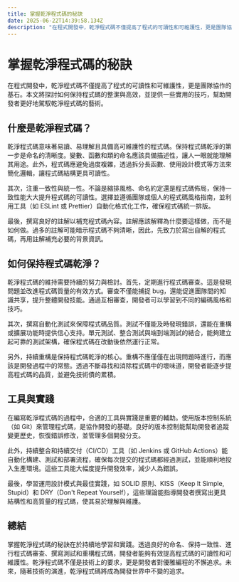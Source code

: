 ```yaml
---
title: 掌握乾淨程式碼的秘訣
date: 2025-06-22T14:39:58.134Z
description: "在程式開發中，乾淨程式碼不僅提高了程式的可讀性和可維護性，更是團隊協作的基石。本文將探討如何保持程式碼的整潔與高效，並提供一些實用的技巧，幫助開發者更好地駕馭乾淨程式碼的藝術。"
---
```


# 掌握乾淨程式碼的秘訣

在程式開發中，乾淨程式碼不僅提高了程式的可讀性和可維護性，更是團隊協作的基石。本文將探討如何保持程式碼的整潔與高效，並提供一些實用的技巧，幫助開發者更好地駕馭乾淨程式碼的藝術。

## 什麼是乾淨程式碼？

乾淨程式碼意味著易讀、易理解且具備高可維護性的程式碼。保持程式碼乾淨的第一步是命名的清晰度。變數、函數和類的命名應該具備描述性，讓人一眼就能理解其用途。此外，程式碼應避免過度複雜，透過拆分長函數、使用設計模式等方法來簡化邏輯，讓程式碼結構更具可讀性。

其次，注重一致性與統一性。不論是縮排風格、命名約定還是程式碼佈局，保持一致性能大大提升程式碼的可讀性。選擇並遵循團隊或個人的程式碼風格指南，並利用工具（如 ESLint 或 Prettier）自動化格式化工作，確保程式碼統一排版。

最後，撰寫良好的註解以補充程式碼內容。註解應該解釋為什麼要這樣做，而不是如何做。過多的註解可能暗示程式碼不夠清晰，因此，先致力於寫出自解的程式碼，再用註解補充必要的背景資訊。

## 如何保持程式碼乾淨？

乾淨程式碼的維持需要持續的努力與檢討。首先，定期進行程式碼審查。這是發現問題並改進程式碼質量的有效方式。審查不僅能捕捉 bug，還能促進團隊間的知識共享，提升整體開發技能。通過互相審查，開發者可以學習到不同的編碼風格和技巧。

其次，撰寫自動化測試來保障程式碼品質。測試不僅能及時發現錯誤，還能在重構或擴展功能時提供信心支持。單元測試、整合測試與端到端測試的結合，能夠建立起可靠的測試架構，確保程式碼在改動後依然運行正常。

另外，持續重構是保持程式碼乾淨的核心。重構不應僅僅在出現問題時進行，而應該是開發過程中的常態。透過不斷尋找和消除程式碼中的壞味道，開發者能逐步提高程式碼的品質，並避免技術債的累積。

## 工具與實踐

在編寫乾淨程式碼的過程中，合適的工具與實踐是重要的輔助。使用版本控制系統（如 Git）來管理程式碼，是協作開發的基礎。良好的版本控制能幫助開發者追蹤變更歷史，恢復錯誤修改，並管理多個開發分支。

此外，持續整合和持續交付（CI/CD）工具（如 Jenkins 或 GitHub Actions）能自動化構建、測試和部署流程，確保每次提交的程式碼都經過測試，並能順利地投入生產環境。這些工具能大幅度提升開發效率，減少人為錯誤。

最後，學習運用設計模式與最佳實踐，如 SOLID 原則、KISS（Keep It Simple, Stupid）和 DRY（Don't Repeat Yourself），這些理論能指導開發者撰寫出更具結構性和高質量的程式碼，使其易於理解與維護。

## 總結

掌握乾淨程式碼的秘訣在於持續地學習和實踐。透過良好的命名、保持一致性、進行程式碼審查、撰寫測試和重構程式碼，開發者能夠有效提高程式碼的可讀性和可維護性。乾淨程式碼不僅是技術上的要求，更是開發者對優雅編程的不懈追求。未來，隨著技術的演進，乾淨程式碼將成為開發世界中不變的追求。